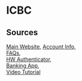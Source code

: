 # ICBC

## Sources
[Main Website](http://www.icbc.com.cn/ICBC/Personal%20Banking/),	[Account Info](http://www.icbc.com.cn/ICBC/EN/Ebanking/PersonalEbankingService/BankingHome/PersonalInternetBanking/PersonalInternetBanking/),	
[FAQs](http://www.icbc.com.cn/ICBC/%E5%AE%A2%E6%88%B7%E6%9C%8D%E5%8A%A1/%E7%83%AD%E7%82%B9%E9%97%AE%E7%AD%94/%E4%B8%AA%E4%BA%BA%E7%94%B5%E5%AD%90%E9%93%B6%E8%A1%8C/default.htm),	
[HW Authenticator](http://www.icbc.com.cn/ICBC/EN/Others/SecurityCorner/),	
[Banking App](https://play.google.com/store/apps/details?id=com.icbc.mobile.abroadbank),	
[Video Tutorial](http://www.icbcasia.com/ICBC/html/branches/ICBCAsia/ICBCAsiaPerbankDemo/cn/index.htm)	 
